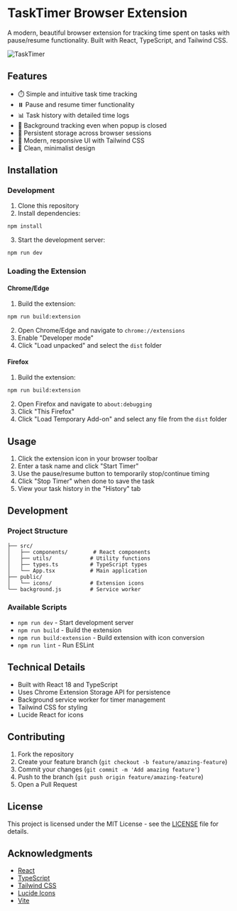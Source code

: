 # TaskTimer Browser Extension

A modern, beautiful browser extension for tracking time spent on tasks with pause/resume functionality. Built with React, TypeScript, and Tailwind CSS.

![TaskTimer](https://raw.githubusercontent.com/dmunasingha/task-timer-extension/main/screenshots/demo.png)

## Features

- ⏱️ Simple and intuitive task time tracking
- ⏸️ Pause and resume timer functionality
- 📊 Task history with detailed time logs
- 🎯 Background tracking even when popup is closed
- 💾 Persistent storage across browser sessions
- 🎨 Modern, responsive UI with Tailwind CSS
- 🌙 Clean, minimalist design

## Installation

### Development

1. Clone this repository
2. Install dependencies:
```bash
npm install
```
3. Start the development server:
```bash
npm run dev
```

### Loading the Extension

#### Chrome/Edge
1. Build the extension:
```bash
npm run build:extension
```
2. Open Chrome/Edge and navigate to `chrome://extensions`
3. Enable "Developer mode"
4. Click "Load unpacked" and select the `dist` folder

#### Firefox
1. Build the extension:
```bash
npm run build:extension
```
2. Open Firefox and navigate to `about:debugging`
3. Click "This Firefox"
4. Click "Load Temporary Add-on" and select any file from the `dist` folder

## Usage

1. Click the extension icon in your browser toolbar
2. Enter a task name and click "Start Timer"
3. Use the pause/resume button to temporarily stop/continue timing
4. Click "Stop Timer" when done to save the task
5. View your task history in the "History" tab

## Development

### Project Structure

```
├── src/
│   ├── components/        # React components
│   ├── utils/            # Utility functions
│   ├── types.ts          # TypeScript types
│   └── App.tsx           # Main application
├── public/
│   └── icons/            # Extension icons
└── background.js         # Service worker
```

### Available Scripts

- `npm run dev` - Start development server
- `npm run build` - Build the extension
- `npm run build:extension` - Build extension with icon conversion
- `npm run lint` - Run ESLint

## Technical Details

- Built with React 18 and TypeScript
- Uses Chrome Extension Storage API for persistence
- Background service worker for timer management
- Tailwind CSS for styling
- Lucide React for icons

## Contributing

1. Fork the repository
2. Create your feature branch (`git checkout -b feature/amazing-feature`)
3. Commit your changes (`git commit -m 'Add amazing feature'`)
4. Push to the branch (`git push origin feature/amazing-feature`)
5. Open a Pull Request

## License

This project is licensed under the MIT License - see the [LICENSE](LICENSE) file for details.

## Acknowledgments

- [React](https://reactjs.org/)
- [TypeScript](https://www.typescriptlang.org/)
- [Tailwind CSS](https://tailwindcss.com/)
- [Lucide Icons](https://lucide.dev/)
- [Vite](https://vitejs.dev/)